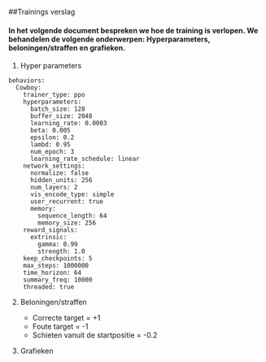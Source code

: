 ##Trainings verslag
#### In het volgende document bespreken we hoe de training is verlopen. We behandelen de volgende onderwerpen: Hyperparameters, beloningen/straffen en grafieken.

1. Hyper parameters
```
behaviors:
  Cowboy:
    trainer_type: ppo
    hyperparameters:
      batch_size: 128
      buffer_size: 2048
      learning_rate: 0.0003
      beta: 0.005
      epsilon: 0.2
      lambd: 0.95
      num_epoch: 3
      learning_rate_schedule: linear
    network_settings:
      normalize: false
      hidden_units: 256
      num_layers: 2
      vis_encode_type: simple
      user_recurrent: true
      memory:
        sequence_length: 64
        memory_size: 256
    reward_signals:
      extrinsic:
        gamma: 0.99
        strength: 1.0
    keep_checkpoints: 5
    max_steps: 1000000
    time_horizon: 64
    summary_freq: 10000
    threaded: true
```


2. Beloningen/straffen
   - Correcte target = +1
   - Foute target = -1
   - Schieten vanuit de startpositie = -0.2


3. Grafieken